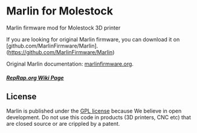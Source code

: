 # Marlin for Molestock

Marlin firmware mod for Molestock 3D printer

If you are looking for original Marlin firmware, you can download it on [github.com/MarlinFirmware/Marlin]. (https://github.com/MarlinFirmware/Marlin)

Original Marlin documentation: [marlinfirmware.org](http://www.marlinfirmware.org).

##### [RepRap.org Wiki Page](http://reprap.org/wiki/Marlin)

## License

Marlin is published under the [GPL license](/Documentation/COPYING.md) because We believe in open development.
Do not use this code in products (3D printers, CNC etc) that are closed source or are crippled by a patent.

